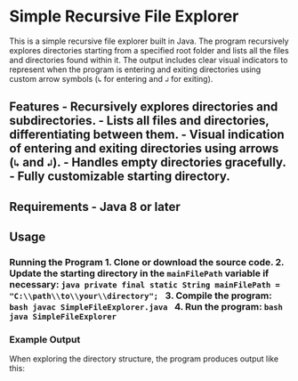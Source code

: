 # Simple Recursive File Explorer

This is a simple recursive file explorer built in Java. The program recursively explores directories starting from a specified root folder and lists all the files and directories found within it. The output includes clear visual indicators to represent when the program is entering and exiting directories using custom arrow symbols (`↳` for entering and `↲` for exiting).

## Features - Recursively explores directories and subdirectories. - Lists all files and directories, differentiating between them. - Visual indication of entering and exiting directories using arrows (`↳` and `↲`). - Handles empty directories gracefully. - Fully customizable starting directory.

## Requirements - Java 8 or later

## Usage

### Running the Program 1. Clone or download the source code. 2. Update the starting directory in the `mainFilePath` variable if necessary: ```java private final static String mainFilePath = "C:\\path\\to\\your\\directory"; ``` 3. Compile the program: ```bash javac SimpleFileExplorer.java ``` 4. Run the program: ```bash java SimpleFileExplorer ```

### Example Output

When exploring the directory structure, the program produces output like this:

